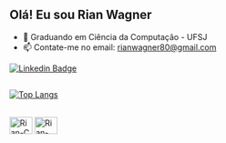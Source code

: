 ## Olá! Eu sou Rian Wagner
- 🌱 Graduando em Ciência da Computação - UFSJ
- 📫 Contate-me no email: rianwagner80@gmail.com
  
[![Linkedin Badge](https://img.shields.io/badge/-LinkedIn-blue?style=flat-square&logo=Linkedin&logoColor=white&link=https://www.linkedin.com/in/rian-wagner/)](https://www.linkedin.com/in/rian-wagner/)
##
[![Top Langs](https://github-readme-stats.vercel.app/api/top-langs/?username=rianwagner&layout=compact&theme=github_dark&langs_count=6)](https://github.com/rianwagner?tab=repositories) 
<div style="display: inline_block"><br>
  <img align="center" alt="Rian-C" height="30" width="40" 
src="https://cdn.jsdelivr.net/gh/devicons/devicon/icons/c/c-original.svg">
  <img align="center" alt="Rian-PYTHON" height="30" width="40" 
src="https://cdn.jsdelivr.net/gh/devicons/devicon/icons/python/python-original.svg" />

</div>
